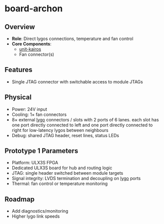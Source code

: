 # board-archon

## Overview

- **Role**: Direct lygos connections, temperature and fan control
- **Core Components**:
  - [unit-kairos](../../units/kairos/kairos.md)
  - Fan connector(s)

## Features

- Single JTAG connector with switchable access to module JTAGs

## Physical

- Power: 24V input
- Cooling: 1× fan connectors
- 8× external [lygo](../../interfaces/lygo/lygo.md) connectors / slots with 2 ports of 6 lanes.
  each slot has one port directly connected to left and one port directly connected to right
  for low-latency lygos between neighbours
- Debug: shared JTAG header, reset lines, status LEDs

## Prototype 1 Parameters

- Platform: ULX3S FPGA
- Dedicated ULX3S board for hub and routing logic
- JTAG: single header switched between module targets
- Signal integrity: LVDS termination and decoupling on [lygo](../../interfaces/lygo/lygo.md) ports
- Thermal: fan control or temperature monitoring

## Roadmap

- Add diagnostics/monitoring
- Higher lygo link speeds

